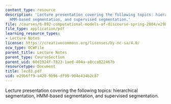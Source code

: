 ```yaml
---
content_type: resource
description: 'Lecture presentation covering the following topics: hierarchical segmentation,
  HMM-based segmentation, and supervised segmentation.'
file: /courses/6-892-computational-models-of-discourse-spring-2004/e29b6ff9a4209b96df99904e434b2c87_lec03.pdf
file_type: application/pdf
learning_resource_types:
- Lecture Notes
license: https://creativecommons.org/licenses/by-nc-sa/4.0/
ocw_type: OCWFile
parent_title: Lecture Notes
parent_type: CourseSection
parent_uid: 60d1924f-7823-1aed-404a-a8cca822467b
resourcetype: Document
title: lec03.pdf
uid: e29b6ff9-a420-9b96-df99-904e434b2c87
---
```

Lecture presentation covering the following topics: hierarchical segmentation, HMM-based segmentation, and supervised segmentation.